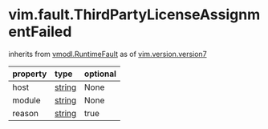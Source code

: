 vim.fault.ThirdPartyLicenseAssignmentFailed
===========================================
inherits from [vmodl.RuntimeFault](docs/vmodl.RuntimeFault.md)
as of [vim.version.version7](docs/vim.version.md)

| property | type | optional |
|:---------|:-----|:---------|
| host | [string](string.md "string") | None |
| module | [string](string.md "string") | None |
| reason | [string](string.md "string") | true |
